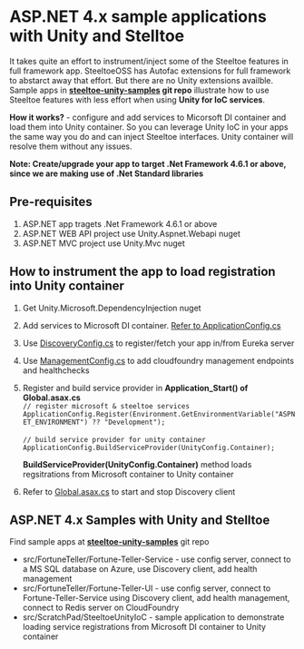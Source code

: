 # ASP.NET 4.x sample applications with Unity and Stelltoe 

It takes quite an effort to instrument/inject some of the Steeltoe features in full framework app. SteeltoeOSS has Autofac extensions for full framework to abstarct away that effort. But there are no Unity extensions availble. Sample apps in **[steeltoe-unity-samples](https://github.com/kolluri-rk/steeltoe-unity-sample) git repo** illustrate how to use Steeltoe features with less effort when using **Unity for IoC services**. 

**How it works?** - configure and add services to Micorsoft DI container and load them into Unity container. So you can leverage Unity IoC in your apps the same way you do and can inject Steeltoe interfaces. Unity container will resolve them without any issues. 

**Note: Create/upgrade your app to target .Net Framework 4.6.1 or above, since we are making use of .Net Standard libraries**


## Pre-requisites
1. ASP.NET app tragets .Net Framework 4.6.1 or above
1. ASP.NET WEB API project use Unity.Aspnet.Webapi nuget
1. ASP.NET MVC project use Unity.Mvc nuget


## How to instrument the app to load registration into Unity container

1. Get Unity.Microsoft.DependencyInjection nuget
1. Add services to Microsoft DI container. [Refer to ApplicationConfig.cs](https://github.com/kolluri-rk/steeltoe-unity-sample/blob/master/src/FortuneTeller/Fortune-Teller-Service/App_Start/ApplicationConfig.cs) 
1. Use [DiscoveryConfig.cs](https://github.com/kolluri-rk/steeltoe-unity-sample/blob/master/src/FortuneTeller/Fortune-Teller-Service/App_Start/DiscoveryConfig.cs) to register/fetch your app in/from Eureka server
1. Use [ManagementConfig.cs](https://github.com/kolluri-rk/steeltoe-unity-sample/blob/master/src/FortuneTeller/Fortune-Teller-Service/App_Start/ManagementConfig.cs) to add cloudfoundry management endpoints and healthchecks 
1. Register and build service provider in **Application_Start() of Global.asax.cs**  
    `// register microsoft & steeltoe services
    ApplicationConfig.Register(Environment.GetEnvironmentVariable("ASPNET_ENVIRONMENT") ?? "Development"); ` </br></br>
    `// build service provider for unity container
    ApplicationConfig.BuildServiceProvider(UnityConfig.Container);`  

    **BuildServiceProvider(UnityConfig.Container)** method loads regsitrations from Microsoft container to Unity container

1. Refer to [Global.asax.cs]() to start and stop Discovery client


## ASP.NET 4.x Samples with Unity and Stelltoe 

Find sample apps at **[steeltoe-unity-samples](https://github.com/kolluri-rk/steeltoe-unity-sample)** git repo

* src/FortuneTeller/Fortune-Teller-Service - use config server, connect to a MS SQL database on Azure, use Discovery client, add health management
* src/FortuneTeller/Fortune-Teller-UI - use config server, connect to Fortune-Teller-Service using Discovery client, add health management, connect to Redis server on CloudFoundry
* src/ScratchPad/SteeltoeUnityIoC - sample application to demonstrate loading service registrations from Microsoft DI container to Unity container

